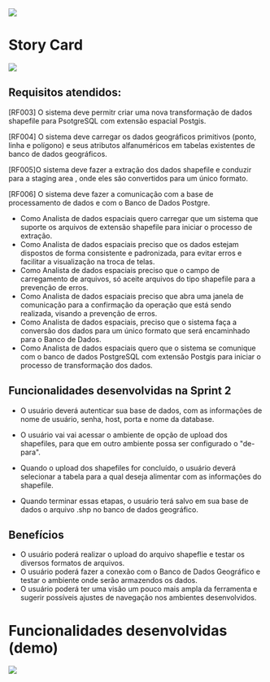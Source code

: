 
<img src="https://github.com/marciosousa4/GEOFPI---Projeto-Integrador/blob/master/Loading%20images/Sprint%202%20entrega.png?raw=true"/>

# Story Card

<img src="https://github.com/marciosousa4/GEOFPI---Projeto-Integrador/blob/master/Loading%20images/Sprint%202%20card.jpeg?raw=true"/>


## Requisitos atendidos:

[RF003] O sistema deve permitr criar uma nova transformação de dados shapefile para PsotgreSQL com extensão espacial Postgis.

[RF004] O sistema deve carregar os dados geográficos primitivos (ponto, linha e polígono) e seus atributos alfanuméricos em tabelas existentes de banco de dados geográficos.

[RF005]O sistema deve fazer a extração dos dados shapefile e conduzir para a staging area , onde eles são convertidos para um único formato. 

[RF006] O sistema deve fazer a comunicação com a base de processamento de dados e com o Banco de Dados Postgre.

*	Como Analista de dados espaciais quero carregar que um sistema que suporte os arquivos de extensão shapefile para iniciar o processo de extração.
*	Como Analista de dados espaciais preciso que os dados estejam dispostos de forma consistente e padronizada, para evitar erros e facilitar a visualização na troca de telas.
*	Como Analista de dados espaciais preciso que o campo de carregamento de arquivos, só aceite arquivos do tipo shapefile para a prevenção de erros. 
*	Como Analista de dados espaciais preciso que abra uma janela de comunicação para a confirmação da operação que está sendo realizada, visando a prevenção de erros. 
*	Como Analista de dados espaciais, preciso que o sistema faça a conversão dos dados para um único formato que será encaminhado para o Banco de Dados.
*	Como Analista de dados espaciais quero que o sistema se comunique com o banco de dados PostgreSQL com extensão Postgis para iniciar o processo de transformação dos dados. 



## Funcionalidades desenvolvidas na Sprint 2

* O usuário deverá autenticar sua base de dados, com as informações de nome de usuário, senha, host, porta e nome da database.

* O usuário vai vai acessar o ambiente de opção de upload dos shapefiles, para que em outro ambiente possa ser configurado o "de-para".

* Quando o upload dos shapefiles for concluído, o usuário deverá selecionar a tabela para a qual deseja alimentar com as informações do shapefile.

* Quando terminar essas etapas, o usuário terá salvo em sua base de dados o arquivo .shp no banco de dados geográfico.

## Benefícios

* O usuário poderá realizar o upload do arquivo shapeflie e testar os diversos formatos de arquivos. 
* O usuário poderá fazer a conexão com o Banco de Dados Geográfico e testar o ambiente onde serão armazendos os dados.
* O usuário poderá ter uma visão um pouco mais ampla da ferramenta e sugerir possíveis ajustes de navegação nos ambientes desenvolvidos.

# Funcionalidades desenvolvidas (demo)

<img src="https://github.com/marciosousa4/GEOFPI---Projeto-Integrador/blob/master/Loading%20images/GEOFPI.gif?raw=true"/>

